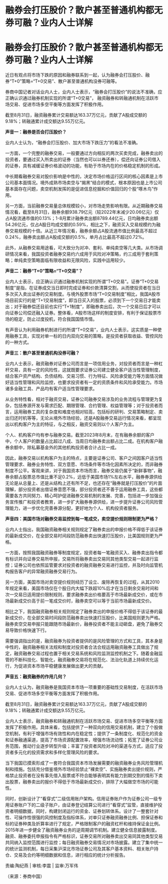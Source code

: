 # 融券会打压股价？散户甚至普通机构都无券可融？业内人士详解

# 融券会打压股价？散户甚至普通机构都无券可融？业内人士详解

近日有观点将市场下跌的原因和融券联系到一起，认为融券会打压股价、融券“T+0”策略=“T+0交易”、散户甚至普通机构没券可融等。

券商中国记者对话业内人士，业内人士表示，“融券会打压股价”的说法不准确，应正确认识通过融券机制实现的所谓“T+0交易”，
融资融券和转融通机制在活跃市场交易、促进市场多空平衡等方面发挥了积极作用。

截至8月31日，融资融券累计交易额达163.37万亿元，贡献了A股成交额的9.18%；转融通累计成交额达9.55万亿元。

**声音一：融券是否会打压股价？**

业内人士认为，“融券会打压股价、加大市场下跌压力”的看法不准确。

一方面，一个完整的融券交易，一般要通过方向相反的两次买卖完成，融券卖出的投资者，要通过买入所卖出的证券（当然也可以以券还券），偿还向证券公司借入的证券，具有减缓证券价格波动的功能，有助于市场内在的价格稳定机制的形成。

中长期看融券交易对股价影响是中性的，决定市场价格运行区间的核心因素是上市公司基本面情况。境外成熟市场卖空与“揭黑”结合的模式，根本原因也是上市公司基本面存在问题，卖空机制发挥的是促进信息挖掘和价值回归的个股“啄木鸟”作用。

另一方面，当前融券交易量总体规模较小，对市场走势影响有限。从近期融券交易情况看，截至8月31日，融券余额938.79亿元（较2022年末减少20.06亿元）仅占A股流通市值的0.13%；1-8月累计融券卖出额8789.44亿元，日均融券卖出额54.26亿元，仅占A股日均成交额的0.59%，相比之下，融资买入交易规模约为融券交易规模的十倍。从近三年情况看，融券余额占A股流通市值比例最高不超过0.24%，融券卖出额占A股成交额的0.5%，单月占比最高不超过0.72%。

此外，从融券交易用途看，可大致分为对冲、套利、单纯卖空等几大类。从市场调研情况来看，我国投资者融券交易约六成用于风险对冲策略，约三成用于套利策略；单纯卖空策略面临有限收益和无限风险，实践中运用较少。

**声音二：融券“T+0”策略=“T+0交易”？**

业内人士表示，应正确认识通过融券机制实现的所谓“T+0交易”。证券“T+0交易制度”是指，在证券成交当日即时完成证券和价款清算交割，从而使投资者在当日多次买入卖出证券的交易制度。与境外股票市场“T+0交易制度”相比，我国A股市场目前实行的是“T+1交易制度”，即当日买入的股票，必须到下一个交易日才能卖出；对于融券偿还目前也实行“T+1制度”，即融券卖出后，次一个交易日后才可以向证券公司偿还融入证券。整体看，A股市场这样的制度安排，有利于保证股票市场的稳定，防止过度投机，符合我国国情市情。

有声音认为利用融券机制进行的所谓“T+0交易”，业内人士表示，这实质是一种使用融券工具，实现对单一标的日内双向交易的策略，是投资者获取收益、管控风险的一种方式。

**声音三：散户甚至普通机构没券可融？**

业内人士表示，融资融券对证券公司而言是一项信用业务，对投资者而言是一种杠杆交易，具有一定的风险性，这就既要求证券公司建立健全客户适当性管理制度，结合客户资产结构、负债结构、交易习惯、行为特征、风险承受能力等方面情况做好适当性管理和风险监控，也要求投资者有一定的资质条件和风险承受能力。市场诸多金融工具、产品均有客户适当性管理要求。

从业务特性看，相对于融资交易，证券公司融券交易涉及的业务流程与管理更为复杂，包括券源开发与需求匹配、期限管理、合约管理、权益管理等；对于投资者而言，运用融券工具的复杂度和难度也相对较高，包括标的研判、交易策略制定、卖出归还时机等等，无论从境外市场经验，还是A股融券交易运行情况来看，都呈现出以机构客户为主的特征，与之相反，融资交易则以个人客户为主。

个人、机构客户均有参与融券交易。截至2023年8月末，在有融券余额的客户中，个人客户的数量占比超过八成、当周日均融券卖出额占比二成。在机构客户融券余额中，除私募基金外的其他机构投资者合计占比一成。

因此，融券交易以机构客户为主的特点，主要是证券公司、客户之间因客户适当性管理要求、融券业务特性、双方意愿、市场条件等市场化因素所决定的，而非融券制度不公平。客观来讲，对于我国资本市场而言，融券交易仍属于“新鲜事物”，融券余额占股票总市值比重不足0.2%，远低于美国市场1%左右水平，融券券源供给无论是从总量上、还是从结构上还有所不足，也还存在“融券就是打压股价”的片面理解，部分投资者出借证券意愿不强，部分投资者还不善于运用融券工具，这些都需要各方共同努力、精心呵护促进融券交易机制的发展、完善，包括进一步加强业务宣传推广和投资者教育，进一步扩大融券券源供给，进一步提升证券公司风险管理能力，进一步优化完善券源分配，更好地为个人、机构投资者服务。

**声音四：美国市场对融券交易监控到每一笔成交，卖空提价规则限制更为严格？**

业内人士指出，我国融资融券相关规则规定了融券卖出的申报价格不得低于该证券的最新成交价，在全部交易时间段防范融券卖出快速打压股价，比美国规则更为严格。

一方面，按照我国融资融券等制度规定，投资者每一笔融资买入、融券卖出指令都有标识并向证券交易所申报，交易所将融券卖出交易同其他类型交易一起进行监控；证券公司也依照监管要求对投资者的融资融券交易进行监控，并及时向监管机构报告客户的异常融资融券交易行为。

另一方面，美国市场对卖空提价规则经历了设立、废除再恢复的过程，从其2010年规定来看，美国市场仅在个股日内大幅下跌超10%后才在当日剩余交易时间和次一交易日适用提价限制规则，要求融券卖出价格要高于市场最新成交价，或在市场最新成交价高于前一笔成交价时，融券卖空可以等于当前市场最新成交价。

相比之下，我国融资融券相关规则规定了融券卖出的申报价格不得低于该证券的最新成交价，在全部交易时间段防范融券卖出快速打压股价，比美国规则更为严格。融券卖空交易申报只能跟随市场最新价，融券投资者不能主动砸盘，避免了融券交易导致价格快速下行。

需要强调指出的是，融资融券为投资者提供的是风险管理的方式和工具，其本身是中性的，融资融券相关法规和制度对投资者合法合规运用融资融券工具做出了规定，融资融券交易过程也置于相关交易系统和风险监测监控机制之下。随着金融监管的不断科技化、智能化，融资融券交易将在规范化、法治化轨道上持续优化运行，为促进资本市场平稳健康发展做出更大的贡献。

**声音五：融资融券的作用几何？**

业内人士认为，融资融券是我国资本市场一项重要的基础性交易制度，在活跃市场交易、促进市场多空平衡等方面发挥了积极作用。

截至8月31日，融资融券累计交易额达163.37万亿元，贡献了A股成交额的9.18%；转融通累计成交额达9.55万亿元。

业内人士表示，融资融券和转融通机制在活跃市场交易、促进市场多空平衡等方面发挥了积极作用。具体来看，包括提供了一种双向的信用交易机制，建立了个股做空机制，有利于增强市场有效性和内在稳定性；提供了一条制度化、规范化的资金和证券融通渠道，提高了市场资源配置效率，增强市场流动性；拓宽了证券公司业务范围，推动行业逐步转型升级；丰富了投资者风险对冲的渠道与方式，适应了投资者多元化的投资需求和多样化管理风险的要求。

当下我国已摸索形成了一套符合我国资本市场发展需要的融资融券业务风险管理机制和措施。包括充分借鉴境外市场经验禁止“裸卖空”、实施融券卖出提价规则，严格禁止投资者在没有事先借入股票或不符合能够表明其有能力到期交割的情形下卖出股票，融券卖出的报价不得低于市场最新成交价，排除了大幅做空市场的可能性。

同时，创新设计了“看穿式”二级信用账户架构。信用证券账户作为证券公司一级专用证券账户下的二级子账户，由证券登记结算公司进行“看穿式”监管，直接维护投资者明细数据，同时，构建封闭运行的资金、证券划转体系。设计了一整套针对性、可操作性很强的风控制度及指标体系，对单只证券融资融券比例、担保证券和标的证券种类及折算率进行了规定，严格限制客户的融资杠杆和维持保证金比例。2015年进一步健全了融资融券业务的逆周期调节机制。建立健全信息披露制度。融资、融券委托申报指令有严格标识，证券交易所对融券卖出交易同其他类型交易共同纳入监控范围进行监控；每日融资融券交易情况对市场披露。建立了集中统一的统计监测机制，每日采集沪深北市场证券公司及其客户基本资料、相关账户持仓、交易及合约等明细数据和信息，进行相应的统计分析报告。

责编:陶纪燕 | 审核:李震 | 监审:万军伟

（来源：券商中国）

